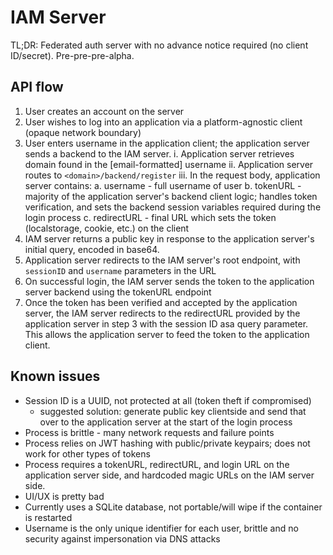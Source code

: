 # IAM Server

TL;DR: Federated auth server with no advance notice required (no client ID/secret). Pre-pre-pre-alpha. 

## API flow

1. User creates an account on the server
2. User wishes to log into an application via a platform-agnostic client (opaque network boundary)
3. User enters username in the application client; the application server sends a backend to the IAM server.
    i. Application server retrieves domain found in the [email-formatted] username
    ii. Application server routes to `<domain>/backend/register`
    iii. In the request body, application server contains:
        a. username - full username of user
        b. tokenURL - majority of the application server's backend client logic; handles token verification, and sets the backend session variables required during the login process
        c. redirectURL - final URL which sets the token (localstorage, cookie, etc.) on the client
4. IAM server returns a public key in response to the application server's initial query, encoded in base64. 
5. Application server redirects to the IAM server's root endpoint, with `sessionID` and `username` parameters in the URL
6. On successful login, the IAM server sends the token to the application server backend using the tokenURL endpoint
7. Once the token has been verified and accepted by the application server, the IAM server redirects to the redirectURL provided by the application server in step 3 with the session ID asa query parameter. This allows the application server to feed the token to the application client.

## Known issues
- Session ID is a UUID, not protected at all (token theft if compromised)
    - suggested solution: generate public key clientside and send that over to the application server at the start of the login process
- Process is brittle - many network requests and failure points
- Process relies on JWT hashing with public/private keypairs; does not work for other types of tokens
- Process requires a tokenURL, redirectURL, and login URL on the application server side, and hardcoded magic URLs on the IAM server side. 
- UI/UX is pretty bad
- Currently uses a SQLite database, not portable/will wipe if the container is restarted
- Username is the only unique identifier for each user, brittle and no security against impersonation via DNS attacks